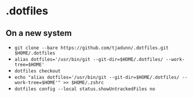 # .dotfiles

## On a new system

* `git clone --bare https://github.com/tjadunn/.dotfiles.git $HOME/.dotfiles`
* `alias dotfiles='/usr/bin/git --git-dir=$HOME/.dotfiles/ --work-tree=$HOME'`
* `dotfiles checkout`
* `echo "alias dotfiles='/usr/bin/git --git-dir=$HOME/.dotfiles/ --work-tree=$HOME'" >> $HOME/.zshrc`
* `dotfiles config --local status.showUntrackedFiles no`
